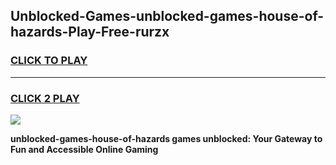 
## Unblocked-Games-unblocked-games-house-of-hazards-Play-Free-rurzx
<h3>
<a href="https://premium76.site?title=unblocked-games-house-of-hazards&ref=21A">CLICK TO PLAY</a></h3>
<hr>

<h3>
<a href="https://premium76.site?title=unblocked-games-house-of-hazards&ref=21A">CLICK 2 PLAY</a>
  
</h3>

<a href="https://premium76.site?title=unblocked-games-house-of-hazards&ref=21A"><img src="https://clearcache.store/games.png"></a>


**unblocked-games-house-of-hazards games unblocked: Your Gateway to Fun and Accessible Online Gaming**
